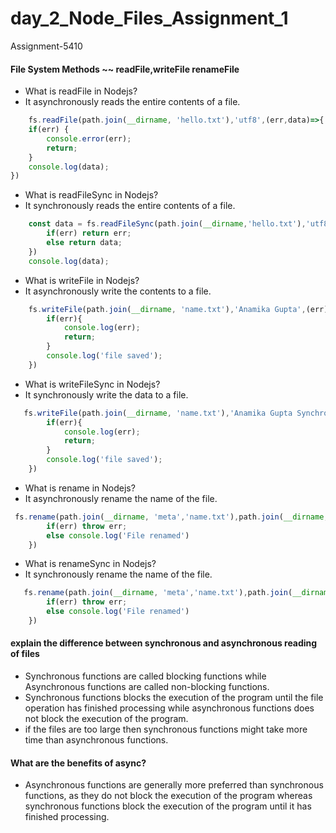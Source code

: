 # day_2_Node_Files_Assignment_1
Assignment-5410

#### File System Methods ~~ readFile,writeFile renameFile

- What is readFile in Nodejs?
- It asynchronously reads the entire contents of a file.

```js
    fs.readFile(path.join(__dirname, 'hello.txt'),'utf8',(err,data)=>{
    if(err) {
        console.error(err);
        return;
    }
    console.log(data);
})
```
-  What is readFileSync in Nodejs?
-  It synchronously reads the entire contents of a file.
```js
    const data = fs.readFileSync(path.join(__dirname,'hello.txt'),'utf8',(err,data)=>{
        if(err) return err;
        else return data;
    })
    console.log(data);
```

-  What is writeFile in Nodejs?
-  It asynchronously write the contents to a file.
```js
    fs.writeFile(path.join(__dirname, 'name.txt'),'Anamika Gupta',(err)=>{
        if(err){
            console.log(err);
            return;
        }
        console.log('file saved');
    })
```

-  What is writeFileSync in Nodejs?
-  It synchronously write the data to a file.
```js
   fs.writeFile(path.join(__dirname, 'name.txt'),'Anamika Gupta Synchronous File',(err)=>{
        if(err){
            console.log(err);
            return;
        }
        console.log('file saved');
    })
```
-  What is rename in Nodejs?
-  It asynchronously rename the name of the file.
```js
 fs.rename(path.join(__dirname, 'meta','name.txt'),path.join(__dirname, 'meta','my_name.txt'),err=>{
        if(err) throw err;
        else console.log('File renamed')
    })
```
- What is renameSync in Nodejs?
-  It synchronously rename the name of the file.
```js
   fs.rename(path.join(__dirname, 'meta','name.txt'),path.join(__dirname, 'meta','my_name.txt'),err=>{
        if(err) throw err;
        else console.log('File renamed')
    })
```


#### explain the difference between synchronous and asynchronous reading of files
- Synchronous functions are called blocking functions while Asynchronous functions are called non-blocking functions.
- Synchronous functions blocks the execution of the program until the file operation has finished processing while  asynchronous functions does not block the execution of the program.
- if the files are too large then synchronous functions might take more time than asynchronous functions.

#### What are the benefits of async?
- Asynchronous functions are generally more preferred than synchronous functions, as they do not block the execution of the program whereas synchronous functions block the execution of the program until it has finished processing.
